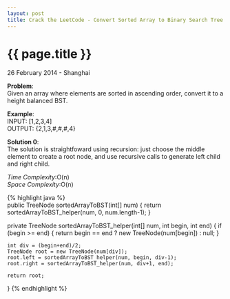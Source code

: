 ```yaml
---
layout: post
title: Crack the LeetCode - Convert Sorted Array to Binary Search Tree
---
```


{{ page.title }}
================

<p class="meta">26 February 2014 - Shanghai </p>

**Problem**:  
Given an array where elements are sorted in ascending order, convert it to a height balanced BST.

**Example**:    
INPUT: [1,2,3,4]  
OUTPUT: {2,1,3,#,#,#,4}

**Solution 0**:  
The solution is straightfoward using recursion: just choose the middle element to create a root node, and use recursive calls to generate left child and right child. 

*Time Complexity*:O(n)  
*Space Complexity*:O(n)  

{% highlight java %}  
public TreeNode sortedArrayToBST(int[] num) {
    return sortedArrayToBST_helper(num, 0, num.length-1);
}

private TreeNode sortedArrayToBST_helper(int[] num, int begin, int end) {
    if (begin >= end) {
        return begin == end ? new TreeNode(num[begin]) : null;
    }

    int div = (begin+end)/2;
    TreeNode root = new TreeNode(num[div]);
    root.left = sortedArrayToBST_helper(num, begin, div-1);
    root.right = sortedArrayToBST_helper(num, div+1, end);

    return root;
}
{% endhighlight %}
